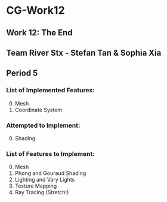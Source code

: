 # CG-Work12
## Work 12: The End
## Team River Stx - Stefan Tan & Sophia Xia
## Period 5

### List of Implemented Features:
0. Mesh
1. Coordinate System

### Attempted to Implement:
0. Shading 

### List of Features to Implement:
0. Mesh 
1. Phong and Gouraud Shading
2. Lighting and Vary Lights
3. Texture Mapping
4. Ray Tracing (Stretch!)
